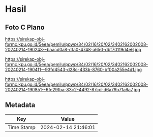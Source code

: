 # Hasil

## Foto C Plano

https://sirekap-obj-formc.kpu.go.id/5eea/pemilu/ppwp/34/02/16/20/02/3402162002008-20240214-190243--baacd0a8-c1a0-4748-a650-dbf70119d4e6.jpg

https://sirekap-obj-formc.kpu.go.id/5eea/pemilu/ppwp/34/02/16/20/02/3402162002008-20240214-190411--93fd4543-d28c-433b-8760-bf00a255e4d1.jpg

https://sirekap-obj-formc.kpu.go.id/5eea/pemilu/ppwp/34/02/16/20/02/3402162002008-20240214-190851--6fe29fba-83c2-4492-87cd-d6a79b71a6a7.jpg


## Metadata

| Key        | Value               |
| ---------- | ------------------- |
| Time Stamp | 2024-02-14 21:46:01 |



